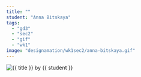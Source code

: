 ```yaml
---
title: ""
student: "Anna Bitskaya"
tags:
  - "gd3"
  - "sec2"
  - "gif"
  - "wk1"
image: "designamation/wk1sec2/anna-bitskaya.gif"
---
```


<img src="{{urls.media}}/{{ image }}" alt="{{ title }}"/>
by {{ student }}

